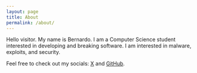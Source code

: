 ```yaml
---
layout: page
title: About
permalink: /about/
---
```


Hello visitor. My name is Bernardo. I am a Computer Science student interested in developing and breaking software. I am interested in malware, exploits, and security.

Feel free to check out my socials: [X](https://x.com/bernKing20) and [GitHub](https://github.com/BernKing).
